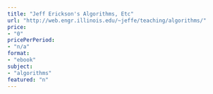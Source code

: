 ```yaml
---
title: "Jeff Erickson's Algorithms, Etc"
url: "http://web.engr.illinois.edu/~jeffe/teaching/algorithms/"
price: 
- "0"
pricePerPeriod: 
- "n/a"
format: 
- "ebook"
subject: 
- "algorithms"
featured: "n"
---
```

